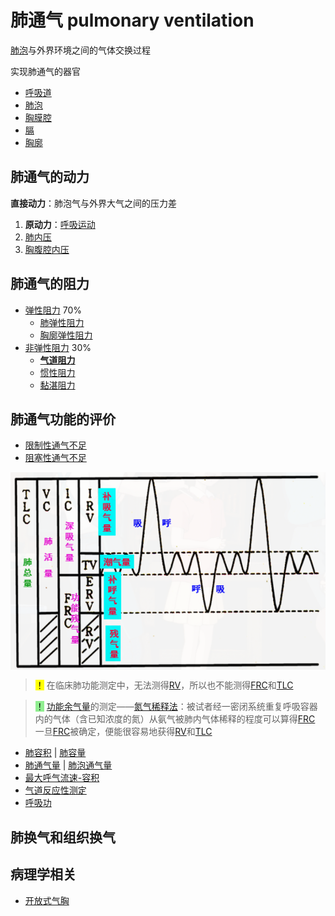 # 肺通气 pulmonary ventilation

[肺泡](肺泡.md)与外界环境之间的气体交换过程

实现肺通气的器官
- [呼吸道](呼吸道.md)
- [肺泡](肺泡.md)
- [胸膜腔](胸膜腔.md)
- [膈](膈.md)
- [胸廓](胸廓.md)

## 肺通气的动力

**直接动力**：肺泡气与外界大气之间的压力差

1. **原动力**：[呼吸运动](呼吸运动.md)
2. [肺内压](肺内压.md)
3. [胸腹腔内压](胸膜腔内压.md)

## 肺通气的阻力

- [弹性阻力](弹性阻力.md) 70%
    - [肺弹性阻力](肺弹性阻力.md)
    - [胸廓弹性阻力](胸廓弹性阻力.md)
- [非弹性阻力](非弹性阻力.md) 30%
    - **[气道阻力](气道阻力.md)**
    - [惯性阻力](惯性阻力.md)
    - [黏湛阻力](黏湛阻力.md)

## 肺通气功能的评价

- [限制性通气不足](限制性通气不足.md)
- [阻塞性通气不足](阻塞性通气不足.md)

<img alt='肺容积和肺容量' src='肺容积和肺容量.png' align='middle' width="%100" height="%100">

> <mark>！</mark> 在临床肺功能测定中，无法测得[RV](RV.md)，所以也不能测得[FRC](FRC.md)和[TLC](TLC.md)

> <mark style="background-color:lightgreen;">！</mark> [功能余气量](功能余气量.md)的测定——[氮气稀释法](氮气稀释法.md)：被试者经一密闭系统重复呼吸容器内的气体（含已知浓度的氮）从氨气被肺内气体稀释的程度可以算得[FRC](FRC.md)<br>
> 一旦[FRC](FRC.md)被确定，便能很容易地获得[RV](RV.md)和[TLC](TLC.md)

- [肺容积](肺容积.md) | [肺容量](肺容量.md)
- [肺通气量](肺通气量.md) | [肺泡通气量](肺泡通气量.md)
- [最大呼气流速-容积](最大呼气流速-容积.md)
- [气道反应性测定](气道反应性测定.md)
- [呼吸功](呼吸功.md)

## 肺换气和组织换气

## 病理学相关

- [开放式气胸](开放式气胸.md)
